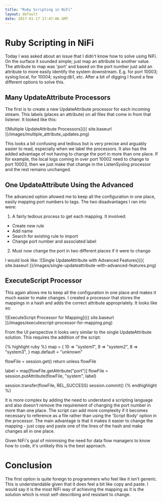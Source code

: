 ```yaml
---
title: "Ruby Scripting in NiFi"
layout: default
date: 2017-01-17 17:47:06 GMT
---
```


# Ruby Scripting in NiFi
Today I was asked about an issue that I didn't know how to solve using NiFi. On the surface it sounded simple; just map an attribute to another value. The attribute to map was 'port' and based on the port number just add an attribute to more easily identify the system downstream. E.g. for port 10003; syslog:local, for 10004; syslog:db1, etc. After a bit of digging I found a few different options to solve this.

## Many UpdateAttribute Processors
The first is to create a new UpdateAttribute processor for each incoming stream. This labels (places an attribute) on all files that come in from that listener. It looked like this:

![Multiple UpdateAttribute Processors]({{ site.baseurl }}/images/multiple_attribute_updates.png)

This looks a bit confusing and tedious but is very precise and arguably easier to read, especially when we label the processors. It also has the added advantage of not having to change the port in more than one place. If for example, the local logs coming in over port 10002 need to change to port 10003, then we just make that change in the ListenSyslog processor and the rest remains unchanged.

## One UpdateAttribute Using the Advanced
The advanced option allowed me to keep all the configuration in one place, easily mapping port numbers to tags. The two disadvantages I ran into were:

1. A fairly tedious process to get each mapping. It involved:
 * Create new rule
 * Add name
 * Search for existing rule to import
 * Change port number and associated label
2. Must now change the port in two different places if it were to change

I would look like:
![Single UpdateAttribute with Advanced Features]({{ site.baseurl }}/images/single-updateattribute-with-advanced-features.png)

## ExecuteScript Processor
This again allows me to keep all the configuration in one place and makes it much easier to make changes.
I created a processor that stores the mappings in a hash and adds the correct attribute appropriately. It looks like so:

![ExecuteScript Processor for Mapping]({{ site.baseurl }}/images/executescript-processor-for-mapping.png)

From the UI perspective it looks very similar to the single UpdateAttribute solution. This requires the addition of the script:

{% highlight ruby %}
map = {
  10 => "system1",
   9 => "system2",
   8 => "system3",
}
map.default = "unknown"

flowFile = session.get()
return unless flowFile

label = map[flowFile.getAttribute("port")]
flowFile = session.putAttribute(flowFile, "system", label)

session.transfer(flowFile, REL_SUCCESS)
session.commit()
{% endhighlight %}

It is more complex by adding the need to understand a scripting language and also doesn't remove the requirement of changing the port number in more than one place. The script can add more complexity if it becomes necessary to reference as a file rather than using the 'Script Body' option in the processor. The main advantage is that it makes it easier to change the mapping - just copy and paste one of the lines of the hash and make changes all in one place.

Given NiFi's goal of minimising the need for data flow managers to know how to code, it's unlikely this is the best approach.

# Conclusion
The first option is quite foreign to programmers who feel like it isn't generic. This is understandable given that it does feel a bit like copy and paste. I would say it is the most NiFi way of achieving the mapping as it is the solution which is most self-describing and resistant to change.
